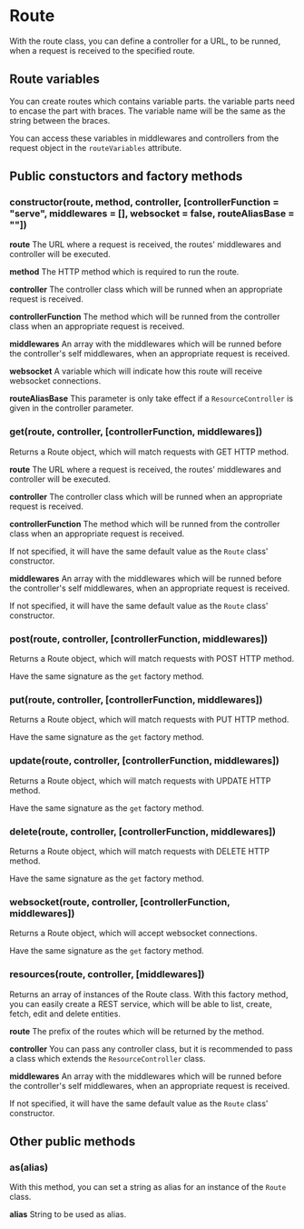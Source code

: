 # Route

With the route class, you can define a controller for a URL, to be runned, when a request is received to the specified route.

## Route variables
You can create routes which contains variable parts. the variable parts need to encase the part with braces. The variable name will be the same as the string between the braces.

You can access these variables in middlewares and controllers from the request object in the `routeVariables` attribute.

## Public constuctors and factory methods

### constructor(route, method, controller, [controllerFunction = "serve", middlewares = [], websocket = false, routeAliasBase = ""])

**route**
The URL where a request is received, the routes' middlewares and controller will be executed.

**method**
The HTTP method which is required to run the route.

**controller**
The controller class which will be runned when an appropriate request is received.

**controllerFunction**
The method which will be runned from the controller class when an appropriate request is received.

**middlewares**
An array with the middlewares which will be runned before the controller's self middlewares, when an appropriate request is received.

**websocket**
A variable which will indicate how this route will receive websocket connections.

**routeAliasBase**
This parameter is only take effect if a `ResourceController` is given in the controller parameter.

### get(route, controller, [controllerFunction, middlewares])
Returns a Route object, which will match requests with GET HTTP method.

**route**
The URL where a request is received, the routes' middlewares and controller will be executed.

**controller**
The controller class which will be runned when an appropriate request is received.

**controllerFunction**
The method which will be runned from the controller class when an appropriate request is received.

If not specified, it will have the same default value as the `Route` class' constructor.

**middlewares**
An array with the middlewares which will be runned before the controller's self middlewares, when an appropriate request is received.

If not specified, it will have the same default value as the `Route` class' constructor.

### post(route, controller, [controllerFunction, middlewares])
Returns a Route object, which will match requests with POST HTTP method.

Have the same signature as the `get` factory method.

### put(route, controller, [controllerFunction, middlewares])
Returns a Route object, which will match requests with PUT HTTP method.

Have the same signature as the `get` factory method.

### update(route, controller, [controllerFunction, middlewares])
Returns a Route object, which will match requests with UPDATE HTTP method.

Have the same signature as the `get` factory method.

### delete(route, controller, [controllerFunction, middlewares])
Returns a Route object, which will match requests with DELETE HTTP method.

Have the same signature as the `get` factory method.

### websocket(route, controller, [controllerFunction, middlewares])
Returns a Route object, which will accept websocket connections.

Have the same signature as the `get` factory method.

### resources(route, controller, [middlewares])
Returns an array of instances of the Route class. With this factory method, you can easily create a REST service, which will be able to list, create, fetch, edit and delete entities.

**route**
The prefix of the routes which will be returned by the method.

**controller**
You can pass any controller class, but it is recommended to pass a class which extends the `ResourceController` class.

**middlewares**
An array with the middlewares which will be runned before the controller's self middlewares, when an appropriate request is received.

If not specified, it will have the same default value as the `Route` class' constructor.

## Other public methods

### as(alias)
With this method, you can set a string as alias for an instance of the `Route` class.

**alias**
String to be used as alias.